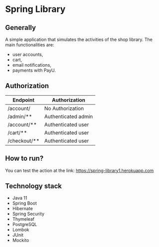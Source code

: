 # Spring Library

## Generally

A simple application that simulates the activities of the shop library. The main functionalities are:

- user accounts,
- cart,
- email notifications,
- payments with PayU.

## Authorization

| Endpoint       | Authorization      |
|----------------|--------------------|
| /account/    | No Authorization   |
| /admin/**    | Authenticated admin   |
| /account/** | Authenticated user   |
| /cart/**   | Authenticated user |
| /checkout/**   | Authenticated user |

## How to run?

You can test the action at the link: https://spring-library1.herokuapp.com

## Technology stack

- Java 11
- Spring Boot
- Hibernate
- Spring Security
- Thymeleaf
- PostgreSQL
- Lombok
- JUnit
- Mockito

